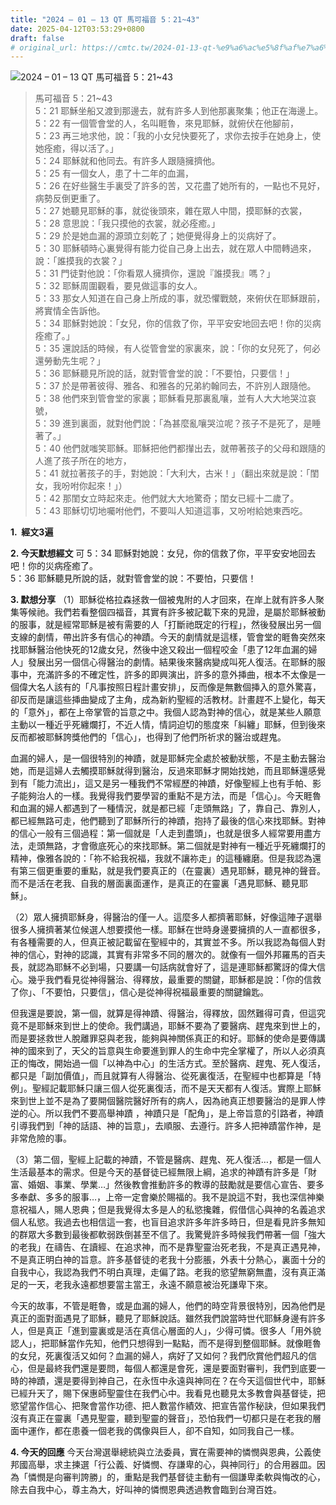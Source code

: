 ```yaml
---
title: "2024 – 01 – 13 QT 馬可福音 5：21~43"
date: 2025-04-12T03:53:29+0800
draft: false
# original_url: https://cmtc.tw/2024-01-13-qt-%e9%a6%ac%e5%8f%af%e7%a6%8f%e9%9f%b3-5%ef%bc%9a2143
---
```


![2024 – 01 – 13 QT 馬可福音 5：21\~43](/images/qt.jpg  "2024 – 01 – 13 QT 馬可福音 5：21\~43")

> 馬可福音 5：21\~43  
> 5：21 耶穌坐船又渡到那邊去，就有許多人到他那裏聚集；他正在海邊上。  
> 5：22 有一個管會堂的人，名叫睚魯，來見耶穌，就俯伏在他腳前，  
> 5：23 再三地求他，說：「我的小女兒快要死了，求你去按手在她身上，使她痊癒，得以活了。」  
> 5：24 耶穌就和他同去。有許多人跟隨擁擠他。  
> 5：25 有一個女人，患了十二年的血漏，  
> 5：26 在好些醫生手裏受了許多的苦，又花盡了她所有的，一點也不見好，病勢反倒更重了。  
> 5：27 她聽見耶穌的事，就從後頭來，雜在眾人中間，摸耶穌的衣裳，  
> 5：28 意思說：「我只摸他的衣裳，就必痊癒。」  
> 5：29 於是她血漏的源頭立刻乾了；她便覺得身上的災病好了。  
> 5：30 耶穌頓時心裏覺得有能力從自己身上出去，就在眾人中間轉過來，說：「誰摸我的衣裳？」  
> 5：31 門徒對他說：「你看眾人擁擠你，還說『誰摸我』嗎？」  
> 5：32 耶穌周圍觀看，要見做這事的女人。  
> 5：33 那女人知道在自己身上所成的事，就恐懼戰兢，來俯伏在耶穌跟前，將實情全告訴他。  
> 5：34 耶穌對她說：「女兒，你的信救了你，平平安安地回去吧！你的災病痊癒了。」  
> 5：35 還說話的時候，有人從管會堂的家裏來，說：「你的女兒死了，何必還勞動先生呢？」  
> 5：36 耶穌聽見所說的話，就對管會堂的說：「不要怕，只要信！」  
> 5：37 於是帶著彼得、雅各、和雅各的兄弟約翰同去，不許別人跟隨他。  
> 5：38 他們來到管會堂的家裏；耶穌看見那裏亂嚷，並有人大大地哭泣哀號，  
> 5：39 進到裏面，就對他們說：「為甚麼亂嚷哭泣呢？孩子不是死了，是睡著了。」  
> 5：40 他們就嗤笑耶穌。耶穌把他們都攆出去，就帶著孩子的父母和跟隨的人進了孩子所在的地方，  
> 5：41 就拉著孩子的手，對她說：「大利大，古米！」（翻出來就是說：「閨女，我吩咐你起來！」）  
> 5：42 那閨女立時起來走。他們就大大地驚奇；閨女已經十二歲了。  
> 5：43 耶穌切切地囑咐他們，不要叫人知道這事，又吩咐給她東西吃。

**1.  經文3遍**

**2. 今天默想經文**
可 5：34 耶穌對她說：女兒，你的信救了你，平平安安地回去吧！你的災病痊癒了。  
5：36 耶穌聽見所說的話，就對管會堂的說：不要怕，只要信！

**3. 默想分享**
（1）耶穌從格拉森拯救一個被鬼附的人才回來，在岸上就有許多人聚集等候祂。我們若看整個四福音，其實有許多被記載下來的見證，是屬於耶穌被動的服事，就是經常耶穌是被有需要的人「打斷祂既定的行程」，然後發展出另一個支線的劇情，帶出許多有信心的神蹟。今天的劇情就是這樣，管會堂的睚魯突然來找耶穌醫治他快死的12歲女兒，然後中途又殺出一個程咬金「患了12年血漏的婦人」發展出另一個信心得醫治的劇情。結果後來醫病變成叫死人復活。在耶穌的服事中，充滿許多的不確定性，許多的即興演出，許多的意外挿曲，根本不太像是一個偉大名人該有的「凡事按照日程計畫安排」，反而像是無數個挿入的意外驚喜，卻反而是讓這些挿曲變成了主角，成為新約聖經的活教材。計畫趕不上變化，每天的「意外」，都在上帝掌管的旨意之中。我個人認為對神的信心，就是某些人願意主動以一種近乎死纏爛打，不近人情，情詞迫切的態度來「糾纏」耶穌，但到後來反而都被耶穌誇獎他們的「信心」，也得到了他們所祈求的醫治或趕鬼。

血漏的婦人，是一個很特別的神蹟，就是耶穌完全處於被動狀態，不是主動去醫治她，而是這婦人去觸摸耶穌就得到醫治，反過來耶穌才開始找她，而且耶穌還感覺到有「能力流出」，這又是另一種我們不常經歷的神蹟，好像聖經上也有手帕、影子能夠治人的一樣。我覺得我們要學習的重點不是方法，而是「信心」。今天睚魯和血漏的婦人都遇到了一種情況，就是都已經「走頭無路」了，靠自己、靠別人，都已經無路可走，他們聽到了耶穌所行的神蹟，抱持了最後的信心來找耶穌。對神的信心一般有三個過程：第一個就是「人走到盡頭」，也就是很多人經常要用盡方法，走頭無路，才會徹底死心的來找耶穌。第二個就是對神有一種近乎死纏爛打的精神，像雅各說的：「祢不給我祝福，我就不讓祢走」的這種纏磨。但是我認為還有第三個更重要的重點，就是我們要真正的（在靈裏）遇見耶穌，聽見神的聲音。而不是活在老我、自我的層面裏面運作，是真正的在靈裏「遇見耶穌、聽見耶穌」。

（2）眾人擁擠耶穌身，得醫治的僅一人。這麼多人都擠著耶穌，好像這陣子選舉很多人擁擠著某位候選人想要摸他一樣。耶穌在世時身邊要擁擠的人一直都很多，有各種需要的人，但真正被記載留在聖經中的，其實並不多。所以我認為每個人對神的信心，對神的認識，其實有非常多不同的層次的。就像有一個外邦羅馬的百夫長，就認為耶穌不必到場，只要講一句話病就會好了，這是連耶穌都驚訝的偉大信心。幾乎我們看見從神得醫治、得釋放，最重要的關鍵，耶穌都是說：「你的信救了你」、「不要怕，只要信」，信心是從神得祝福最重要的關鍵鑰匙。

但我還是要說，第一個，就算是得神蹟、得醫治，得釋放，固然難得可貴，但這究竟不是耶穌來到世上的使命。我們講過，耶穌不要為了要醫病、趕鬼來到世上的，而是要拯救世人脫離罪惡與老我，能夠與神關係真正的和好。耶穌的使命是要傳講神的國來到了，天父的旨意與生命要進到罪人的生命中完全掌權了，所以人必須真正的悔改，開始過一個「以神為中心」的生活方式。至於醫病、趕鬼、死人復活，都只是「副加價值」，而且就算有人得醫治、從死裏復活，在聖經中也都算是「特例」。聖經記載耶穌只讓三個人從死裏復活，而不是天天都有人復活。實際上耶穌來到世上並不是為了要開個醫院醫好所有的病人，因為祂真正想要醫治的是罪人悖逆的心。所以我們不要高舉神蹟 ，神蹟只是「配角」，是上帝旨意的引路者，神蹟引導我們到「神的話語、神的旨意」，去順服、去遵行。許多人把神蹟當作神，是非常危險的事。

（3）第二個，聖經上記載的神蹟，不管是醫病、趕鬼、死人復活…，都是一個人生活最基本的需求。但是今天的基督徒已經無限上綱，追求的神蹟有許多是「財富、婚姻、事業、學業…」然後教會推動許多的教導的鼓勵就是要信心宣告、要多多奉獻、多多的服事…，上帝一定會樂於賜福的。我不是說這不對，我也深信神樂意祝福人，賜人恩典；但是我覺得太多是人的私慾攙雜，假借信心與神的名義追求個人私慾。我過去也相信這一套，也盲目追求許多年許多時日，但是看見許多無知的群眾大多數到最後都軟弱跌倒甚至不信了。我驚覺許多時候我們帶著一個「強大的老我」在禱告、在讀經、在追求神，而不是靠聖靈治死老我，不是真正遇見神，不是真正明白神的旨意。許多基督徒的老我十分膨脹，外表十分熱心，裏面十分的自我中心，我認為我們不明白真理，走偏了路。老我的慾望無窮無盡，沒有真正滿足的一天，老我永遠都想要當主當王，永遠不願意被治死謙卑下來。

今天的故事，不管是睚魯，或是血漏的婦人，他們的時空背景很特別，因為他們是真正的面對面遇見了耶穌，聽見了耶穌說話。雖然我們說當時世代耶穌身邊有許多人，但是真正「進到靈裏或是活在真信心層面的人」，少得可憐。很多人「用外貌認人」，把耶穌當作先知，他們只想得到一點點，而不是得到整個耶穌。就像睚魯的女兒，死裏復活又如何？血漏的婦人，病好了又如何？我們欣賞他們超凡的信心，但是最終我們還是要問，每個人都還是會死，還是要面對審判，我們到底要一時的神蹟，還是要得到神自己，在永恆中永遠與神同在？在今天這個世代中，耶穌已經升天了，賜下保惠師聖靈住在我們心中。我看見也聽見太多教會與基督徒，把慾望當作信心、把聚會當作功德、把人數當作績效、把宣告當作秘訣，但如果我們沒有真正在靈裏「遇見聖靈，聽到聖靈的聲音」，恐怕我們一切都只是在老我的層面中運作，都在患養一個老我的偶像與巨人，卻不自知，如同我自己一樣。

**4. 今天的回應**
今天台灣選舉總統與立法委員，實在需要神的憐憫與恩典，公義使邦國高舉，求主揀選「行公義、好憐憫、存謙卑的心，與神同行」的合用器皿。因為「憐憫是向審判誇勝」的，重點是我們基督徒主動有一個謙卑柔軟與悔改的心，除去自我中心，尊主為大，好叫神的憐憫恩典透過教會臨到台灣百姓。
